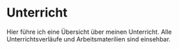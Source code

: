 # Unterricht

Hier führe ich eine Übersicht über meinen Unterricht. Alle Unterrichtsverläufe und Arbeitsmaterilien sind einsehbar. 
